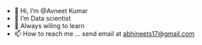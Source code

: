 - 👋 Hi, I’m @Avneet Kumar
- 👀 I’m Data scientist
- 🌱 Always wiling to learn
- 📫 How to reach me ... send email at abhineets17@gmail.com

<!---
abhineets17/abhineets17 is a ✨ special ✨ repository because its `README.md` (this file) appears on your GitHub profile.
You can click the Preview link to take a look at your changes.
--->
